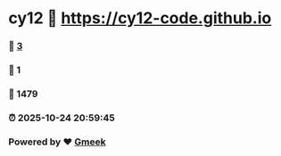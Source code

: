 # cy12 :link: https://cy12-code.github.io 
### :page_facing_up: [3](https://cy12-code.github.io/tag.html) 
### :speech_balloon: 1 
### :hibiscus: 1479 
### :alarm_clock: 2025-10-24 20:59:45 
### Powered by :heart: [Gmeek](https://github.com/Meekdai/Gmeek)
